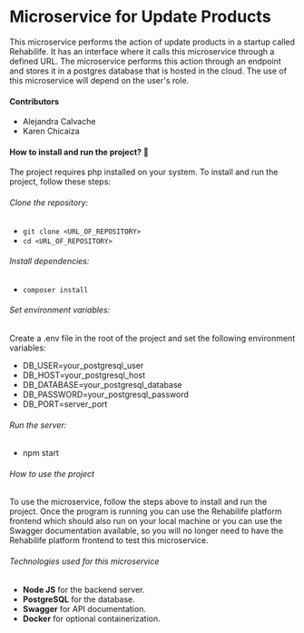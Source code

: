 # Microservice for Update Products

<p>
This microservice performs the action of update products in a startup called Rehabilife. It has an interface where it calls this microservice through a defined URL. The microservice performs this action through an endpoint and stores it in a postgres database that is hosted in the cloud. The use of this microservice will depend on the user's role.
</p>

#### Contributors
- Alejandra Calvache
- Karen Chicaiza


#### How to install and run the project? :wrench:
The project requires php installed on your system. To install and run the project, follow these steps:

###### Clone the repository:

- `git clone <URL_OF_REPOSITORY>`
- `cd <URL_OF_REPOSITORY> `

###### Install dependencies:

- `composer install`

###### Set environment variables:
Create a .env file in the root of the project and set the following environment variables:
- DB_USER=your_postgresql_user
- DB_HOST=your_postgresql_host
- DB_DATABASE=your_postgresql_database
- DB_PASSWORD=your_postgresql_password
- DB_PORT=server_port

###### Run the server:
- npm start

###### How to use the project
<p>
To use the microservice, follow the steps above to install and run the project. Once the program is running you can use the Rehabilife platform frontend which should also run on your local machine or you can use the Swagger documentation available, so you will no longer need to have the Rehabilife platform frontend to test this microservice.
</p>

###### Technologies used for this microservice
- **Node JS** for the backend server.
- **PostgreSQL** for the database.
- **Swagger** for API documentation.
- **Docker** for optional containerization.